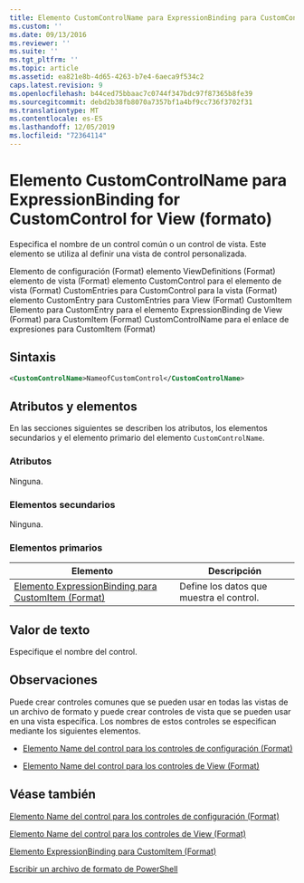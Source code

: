 ```yaml
---
title: Elemento CustomControlName para ExpressionBinding para CustomControl para View (Format) | Microsoft Docs
ms.custom: ''
ms.date: 09/13/2016
ms.reviewer: ''
ms.suite: ''
ms.tgt_pltfrm: ''
ms.topic: article
ms.assetid: ea821e8b-4d65-4263-b7e4-6aeca9f534c2
caps.latest.revision: 9
ms.openlocfilehash: b44ced75bbaac7c0744f347bdc97f87365b8fe39
ms.sourcegitcommit: debd2b38fb8070a7357bf1a4bf9cc736f3702f31
ms.translationtype: MT
ms.contentlocale: es-ES
ms.lasthandoff: 12/05/2019
ms.locfileid: "72364114"
---
```

# <a name="customcontrolname-element-for-expressionbinding-for-customcontrol-for-view-format"></a>Elemento CustomControlName para ExpressionBinding for CustomControl for View (formato)

Especifica el nombre de un control común o un control de vista. Este elemento se utiliza al definir una vista de control personalizada.

Elemento de configuración (Format) elemento ViewDefinitions (Format) elemento de vista (Format) elemento CustomControl para el elemento de vista (Format) CustomEntries para CustomControl para la vista (Format) elemento CustomEntry para CustomEntries para View (Format) CustomItem Elemento para CustomEntry para el elemento ExpressionBinding de View (Format) para CustomItem (Format) CustomControlName para el enlace de expresiones para CustomItem (Format)

## <a name="syntax"></a>Sintaxis

```xml
<CustomControlName>NameofCustomControl</CustomControlName>
```

## <a name="attributes-and-elements"></a>Atributos y elementos

En las secciones siguientes se describen los atributos, los elementos secundarios y el elemento primario del elemento `CustomControlName`.

### <a name="attributes"></a>Atributos

Ninguna.

### <a name="child-elements"></a>Elementos secundarios

Ninguna.

### <a name="parent-elements"></a>Elementos primarios

|Elemento|Descripción|
|-------------|-----------------|
|[Elemento ExpressionBinding para CustomItem (Format)](./expressionbinding-element-for-customitem-for-controls-for-configuration-format.md)|Define los datos que muestra el control.|

## <a name="text-value"></a>Valor de texto

Especifique el nombre del control.

## <a name="remarks"></a>Observaciones

Puede crear controles comunes que se pueden usar en todas las vistas de un archivo de formato y puede crear controles de vista que se pueden usar en una vista específica. Los nombres de estos controles se especifican mediante los siguientes elementos.

- [Elemento Name del control para los controles de configuración (Format)](./name-element-for-control-for-controls-for-configuration-format.md)

- [Elemento Name del control para los controles de View (Format)](./name-element-for-control-for-controls-for-view-format.md)

## <a name="see-also"></a>Véase también

[Elemento Name del control para los controles de configuración (Format)](./name-element-for-control-for-controls-for-configuration-format.md)

[Elemento Name del control para los controles de View (Format)](./name-element-for-control-for-controls-for-view-format.md)

[Elemento ExpressionBinding para CustomItem (Format)](./expressionbinding-element-for-customitem-for-controls-for-configuration-format.md)

[Escribir un archivo de formato de PowerShell](./writing-a-powershell-formatting-file.md)
